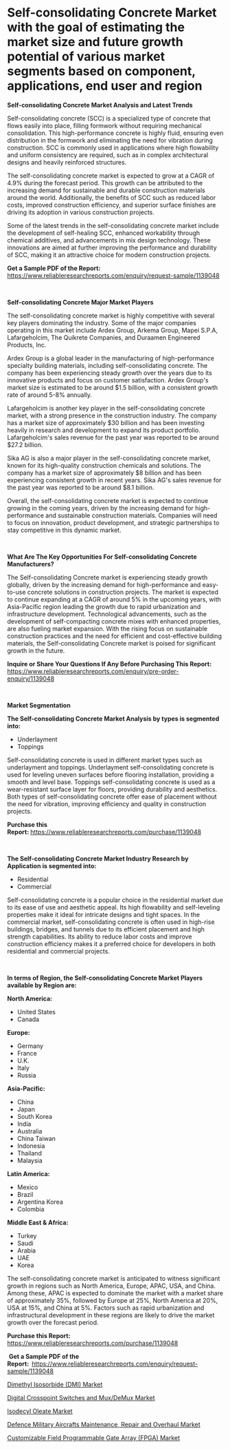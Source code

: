 <p><h1>Self-consolidating Concrete Market with the goal of estimating the market size and future growth potential of various market segments based on component, applications, end user and region</h1></p><p><strong>Self-consolidating Concrete Market Analysis and Latest Trends</strong></p>
<p><p>Self-consolidating concrete (SCC) is a specialized type of concrete that flows easily into place, filling formwork without requiring mechanical consolidation. This high-performance concrete is highly fluid, ensuring even distribution in the formwork and eliminating the need for vibration during construction. SCC is commonly used in applications where high flowability and uniform consistency are required, such as in complex architectural designs and heavily reinforced structures.</p><p>The self-consolidating concrete market is expected to grow at a CAGR of 4.9% during the forecast period. This growth can be attributed to the increasing demand for sustainable and durable construction materials around the world. Additionally, the benefits of SCC such as reduced labor costs, improved construction efficiency, and superior surface finishes are driving its adoption in various construction projects.</p><p>Some of the latest trends in the self-consolidating concrete market include the development of self-healing SCC, enhanced workability through chemical additives, and advancements in mix design technology. These innovations are aimed at further improving the performance and durability of SCC, making it an attractive choice for modern construction projects.</p></p>
<p><strong>Get a Sample PDF of the Report:&nbsp;</strong> <a href="https://www.reliableresearchreports.com/enquiry/request-sample/1139048">https://www.reliableresearchreports.com/enquiry/request-sample/1139048</a></p>
<p>&nbsp;</p>
<p><strong>Self-consolidating Concrete Major Market Players</strong></p>
<p><p>The self-consolidating concrete market is highly competitive with several key players dominating the industry. Some of the major companies operating in this market include Ardex Group, Arkema Group, Mapei S.P.A, Lafargeholcim, The Quikrete Companies, and Duraamen Engineered Products, Inc.</p><p>Ardex Group is a global leader in the manufacturing of high-performance specialty building materials, including self-consolidating concrete. The company has been experiencing steady growth over the years due to its innovative products and focus on customer satisfaction. Ardex Group's market size is estimated to be around $1.5 billion, with a consistent growth rate of around 5-8% annually.</p><p>Lafargeholcim is another key player in the self-consolidating concrete market, with a strong presence in the construction industry. The company has a market size of approximately $30 billion and has been investing heavily in research and development to expand its product portfolio. Lafargeholcim's sales revenue for the past year was reported to be around $27.2 billion.</p><p>Sika AG is also a major player in the self-consolidating concrete market, known for its high-quality construction chemicals and solutions. The company has a market size of approximately $8 billion and has been experiencing consistent growth in recent years. Sika AG's sales revenue for the past year was reported to be around $8.1 billion.</p><p>Overall, the self-consolidating concrete market is expected to continue growing in the coming years, driven by the increasing demand for high-performance and sustainable construction materials. Companies will need to focus on innovation, product development, and strategic partnerships to stay competitive in this dynamic market.</p></p>
<p>&nbsp;</p>
<p><strong>What Are The Key Opportunities For Self-consolidating Concrete Manufacturers?</strong></p>
<p><p>The Self-consolidating Concrete market is experiencing steady growth globally, driven by the increasing demand for high-performance and easy-to-use concrete solutions in construction projects. The market is expected to continue expanding at a CAGR of around 5% in the upcoming years, with Asia-Pacific region leading the growth due to rapid urbanization and infrastructure development. Technological advancements, such as the development of self-compacting concrete mixes with enhanced properties, are also fueling market expansion. With the rising focus on sustainable construction practices and the need for efficient and cost-effective building materials, the Self-consolidating Concrete market is poised for significant growth in the future.</p></p>
<p><strong>Inquire or Share Your Questions If Any Before Purchasing This Report:</strong> <a href="https://www.reliableresearchreports.com/enquiry/pre-order-enquiry/1139048">https://www.reliableresearchreports.com/enquiry/pre-order-enquiry/1139048</a></p>
<p>&nbsp;</p>
<p><strong>Market Segmentation</strong></p>
<p><strong>The Self-consolidating Concrete Market Analysis by types is segmented into:</strong></p>
<p><ul><li>Underlayment</li><li>Toppings</li></ul></p>
<p><p>Self-consolidating concrete is used in different market types such as underlayment and toppings. Underlayment self-consolidating concrete is used for leveling uneven surfaces before flooring installation, providing a smooth and level base. Toppings self-consolidating concrete is used as a wear-resistant surface layer for floors, providing durability and aesthetics. Both types of self-consolidating concrete offer ease of placement without the need for vibration, improving efficiency and quality in construction projects.</p></p>
<p><strong>Purchase this Report:&nbsp;</strong><a href="https://www.reliableresearchreports.com/purchase/1139048">https://www.reliableresearchreports.com/purchase/1139048</a></p>
<p>&nbsp;</p>
<p><strong>The Self-consolidating Concrete Market Industry Research by Application is segmented into:</strong></p>
<p><ul><li>Residential</li><li>Commercial</li></ul></p>
<p><p>Self-consolidating concrete is a popular choice in the residential market due to its ease of use and aesthetic appeal. Its high flowability and self-leveling properties make it ideal for intricate designs and tight spaces. In the commercial market, self-consolidating concrete is often used in high-rise buildings, bridges, and tunnels due to its efficient placement and high strength capabilities. Its ability to reduce labor costs and improve construction efficiency makes it a preferred choice for developers in both residential and commercial projects.</p></p>
<p>&nbsp;</p>
<p><strong>In terms of Region, the Self-consolidating Concrete Market Players available by Region are:</strong></p>
<p>
    <p> <strong> North America: </strong>
        <ul>
            <li>United States</li>
            <li>Canada</li>
        </ul>
        </p> 
    <p> <strong> Europe: </strong>
        <ul>
            <li>Germany</li>
            <li>France</li>
            <li>U.K.</li>
            <li>Italy</li>
            <li>Russia</li>
        </ul>
        </p> 
    <p> <strong> Asia-Pacific: </strong>
        <ul>
            <li>China</li>
            <li>Japan</li>
            <li>South Korea</li>
            <li>India</li>
            <li>Australia</li>
            <li>China Taiwan</li>
            <li>Indonesia</li>
            <li>Thailand</li>
            <li>Malaysia</li>
        </ul>
        </p> 
    <p> <strong> Latin America: </strong>
        <ul>
            <li>Mexico</li>
            <li>Brazil</li>
            <li>Argentina Korea</li>
            <li>Colombia</li>
        </ul>
        </p> 
    <p> <strong> Middle East & Africa: </strong>
        <ul>
            <li>Turkey</li>
            <li>Saudi</li>
            <li>Arabia</li>
            <li>UAE</li>
            <li>Korea</li>
        </ul>
    </p>
    </p>
<p><p>The self-consolidating concrete market is anticipated to witness significant growth in regions such as North America, Europe, APAC, USA, and China. Among these, APAC is expected to dominate the market with a market share of approximately 35%, followed by Europe at 25%, North America at 20%, USA at 15%, and China at 5%. Factors such as rapid urbanization and infrastructural development in these regions are likely to drive the market growth over the forecast period.</p></p>
<p><strong>Purchase this Report: </strong><a href="https://www.reliableresearchreports.com/purchase/1139048">https://www.reliableresearchreports.com/purchase/1139048</a></p>
<p>&nbsp;<strong>Get a Sample PDF of the Report:&nbsp;&nbsp;</strong><a href="https://www.reliableresearchreports.com/enquiry/request-sample/1139048">https://www.reliableresearchreports.com/enquiry/request-sample/1139048</a></p>
<p><strong></strong></p>
<p><p><a href="https://github.com/sougarounis/Market-Research-Report-List-2/blob/main/dimethyl-isosorbide-dmi-market.md">Dimethyl Isosorbide (DMI) Market</a></p><p><a href="https://medium.com/@jordanmendez766/digital-crosspoint-switches-and-mux-demux-market-size-cagr-trends-2024-2030-716be6094665">Digital Crosspoint Switches and Mux/DeMux Market</a></p><p><a href="https://github.com/marloy8/Market-Research-Report-List-3/blob/main/isodecyl-oleate-market.md">Isodecyl Oleate Market</a></p><p><a href="https://medium.com/@jordanmendez766/defence-military-aircrafts-maintenance-repair-and-overhaul-market-analysis-and-sze-forecasted-for-f51e6a3bbeeb">Defence Military Aircrafts Maintenance, Repair and Overhaul Market</a></p><p><a href="https://medium.com/@nicolabailey67/customizable-field-programmable-gate-array-fpga-market-the-key-to-successful-business-strategy-10e57475e782">Customizable Field Programmable Gate Array (FPGA) Market</a></p></p>